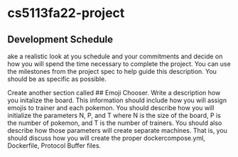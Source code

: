 # cs5113fa22-project

## Development Schedule



ake a realistic look at you schedule and your commitments and decide on how you will spend the time necessary to complete the project. You can use the milestones from the project spec to help guide this description. You should be as specific as possible.

Create another section called ## Emoji Chooser. Write a description how you initalize the board. This information should include how you will assign emojis to trainer and each pokemon. You should describe how you will initialize the parameters N, P, and T where N is the size of the board, P is the number of pokemon, and T is the number of trainers. You should also describe how those parameters will create separate machines. That is, you should discuss how you will create the proper dockercompose.yml, Dockerfile, Protocol Buffer files.
